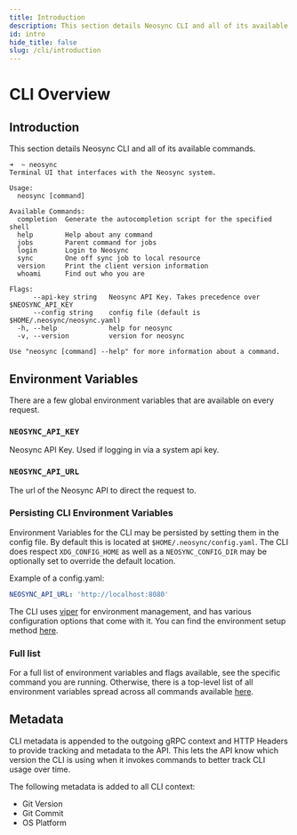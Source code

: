 ```yaml
---
title: Introduction
description: This section details Neosync CLI and all of its available commands.
id: intro
hide_title: false
slug: /cli/introduction
---
```


# CLI Overview

## Introduction

This section details Neosync CLI and all of its available commands.

```console
➜  ~ neosync
Terminal UI that interfaces with the Neosync system.

Usage:
  neosync [command]

Available Commands:
  completion  Generate the autocompletion script for the specified shell
  help        Help about any command
  jobs        Parent command for jobs
  login       Login to Neosync
  sync        One off sync job to local resource
  version     Print the client version information
  whoami      Find out who you are

Flags:
      --api-key string   Neosync API Key. Takes precedence over $NEOSYNC_API_KEY
      --config string    config file (default is $HOME/.neosync/neosync.yaml)
  -h, --help             help for neosync
  -v, --version          version for neosync

Use "neosync [command] --help" for more information about a command.
```

## Environment Variables

There are a few global environment variables that are available on every request.

### `NEOSYNC_API_KEY`

Neosync API Key. Used if logging in via a system api key.

### `NEOSYNC_API_URL`

The url of the Neosync API to direct the request to.

### Persisting CLI Environment Variables

Environment Variables for the CLI may be persisted by setting them in the config file.
By default this is located at `$HOME/.neosync/config.yaml`.
The CLI does respect `XDG_CONFIG_HOME` as well as a `NEOSYNC_CONFIG_DIR` may be optionally set to override the default location.

Example of a config.yaml:

```yaml
NEOSYNC_API_URL: 'http://localhost:8080'
```

The CLI uses [viper](https://github.com/spf13/viper) for environment management, and has various configuration options that come with it.
You can find the environment setup method [here](https://github.com/Groupe-Hevea/neosync/blob/main/cli/internal/cmds/neosync/neosync.go#L80).

### Full list

For a full list of environment variables and flags available, see the specific command you are running.
Otherwise, there is a top-level list of all environment variables spread across all commands available [here](../deploy/environment-variables.md#cli).

## Metadata

CLI metadata is appended to the outgoing gRPC context and HTTP Headers to provide tracking and metadata to the API.
This lets the API know which version the CLI is using when it invokes commands to better track CLI usage over time.

The following metadata is added to all CLI context:

- Git Version
- Git Commit
- OS Platform
